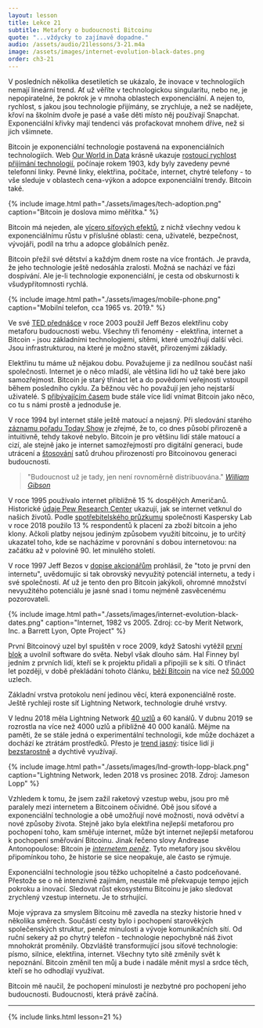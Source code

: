 ```yaml
---
layout: lesson
title: Lekce 21
subtitle: Metafory o budoucnosti Bitcoinu
quote: "...vždycky to zajímavě dopadne."
audio: /assets/audio/21lessons/3-21.m4a
image: /assets/images/internet-evolution-black-dates.png
order: ch3-21
---
```


V posledních několika desetiletích se ukázalo, že inovace v technologiích 
nemají lineární trend. Ať už věříte v technologickou singularitu, nebo ne, 
je nepopiratelné, že pokrok je v mnoha oblastech exponenciální. A nejen to, 
rychlost, s jakou jsou technologie přijímány, se zrychluje, a než se nadějete, 
křoví na školním dvoře je pasé a vaše děti místo něj používají Snapchat. 
Exponenciální křivky mají tendenci vás profackovat mnohem dříve, než si jich 
všimnete.

Bitcoin je exponenciální technologie postavená na exponenciálních technologiích. 
Web [Our World in Data] krásně ukazuje [rostoucí rychlost přijímání technologií][speed of adoption], 
počínaje rokem 1903, kdy byly zavedeny pevné telefonní linky. Pevné linky, 
elektřina, počítače, internet, chytré telefony - to vše sleduje v oblastech 
cena-výkon a adopce exponenciální trendy. Bitcoin také.

{% include image.html path="./assets/images/tech-adoption.png" caption="Bitcoin je doslova mimo měřítka." %}

Bitcoin má nejeden, ale [vícero síťových efektů][multiple network effects], z nichž všechny vedou 
k exponenciálnímu růstu v příslušné oblasti: cena, uživatelé, bezpečnost, 
vývojáři, podíl na trhu a adopce globálních peněz.

Bitcoin přežil své dětství a každým dnem roste na více frontách. Je pravda, 
že jeho technologie ještě nedosáhla zralosti. Možná se nachází ve fázi 
dospívání. Ale je-li technologie exponenciální, je cesta od obskurnosti 
k všudypřítomnosti rychlá.

{% include image.html path="./assets/images/mobile-phone.png" caption="Mobilní telefon, cca 1965 vs. 2019." %}

Ve své [TED přednášce][TED talk] v roce 2003 použil Jeff Bezos elektřinu coby metaforu 
budoucnosti webu. Všechny tři fenomény - elektřina, internet a Bitcoin - jsou 
základními technologiemi, sítěmi, které umožňují další věci. Jsou 
infrastrukturou, na které je možno stavět, přirozenými základy.

Elektřinu tu máme už nějakou dobu. Považujeme ji za nedílnou součást naší společnosti. 
Internet je o něco mladší, ale většina lidí ho už také bere jako samozřejmost. Bitcoin 
je starý třináct let a do povědomí veřejnosti vstoupil během posledního cyklu. 
Za běžnou věc ho považují jen jeho nejstarší uživatelé. S [přibývajícím časem][more time] 
bude stále více lidí vnímat Bitcoin jako něco, co tu s námi prostě a jednoduše je.

V roce 1994 byl internet stále ještě matoucí a nejasný. Při sledování starého 
[záznamu pořadu Today Show][recording of the Today Show] je zřejmé, že to, co dnes působí přirozeně 
a intuitivně, tehdy takové nebylo. Bitcoin je pro většinu lidí stále matoucí 
a cizí, ale stejně jako je internet samozřejmostí pro digitální generaci, bude 
utrácení a [štosování][stacking] satů druhou přirozeností pro Bitcoinovou generaci budoucnosti.

> "Budoucnost už je tady, jen není rovnoměrně distribuována."
> <cite>[William Gibson]</cite>

V roce 1995 používalo internet přibližně 15 % dospělých Američanů. Historické
[údaje Pew Research Center][data from the Pew Research Center] ukazují, jak se internet vetknul do našich životů. 
Podle [spotřebitelského průzkumu][consumer survey] společnosti Kaspersky Lab v roce 2018 použilo 
13 % respondentů k placení za zboží bitcoin a jeho klony. Ačkoli platby nejsou 
jediným způsobem využití bitcoinu, je to určitý ukazatel toho, kde se nacházíme 
v porovnání s dobou internetovou: na začátku až v polovině 90. let minulého století.

V roce 1997 Jeff Bezos v [dopise akcionářům][letter to shareholders] prohlásil, že "toto je první den 
internetu", uvědomujíc si tak obrovský nevyužitý potenciál internetu, a tedy 
i své společnosti. Ať už je tento den pro Bitcoin jakýkoli, ohromné množství 
nevyužitého potenciálu je jasné snad i tomu nejméně zasvěcenému pozorovateli.

{% include image.html path="./assets/images/internet-evolution-black-dates.png" caption="Internet, 1982 vs 2005. Zdroj: cc-by Merit Network, Inc. a Barrett Lyon, Opte Project" %}

První Bitcoinový uzel byl spuštěn v roce 2009, když Satoshi vytěžil
[první blok][genesis block] a uvolnil software do světa. Nebyl však dlouho sám. Hal Finney 
byl jedním z prvních lidí, kteří se k projektu přidali a připojili se k síti. 
O třináct let později, v době překládání tohoto článku, [běží Bitcoin][running bitcoin] na více než 
[50.000](https://luke.dashjr.org/programs/bitcoin/files/charts/software.html)
uzlech.

Základní vrstva protokolu není jedinou věcí, která exponenciálně roste. 
Ještě rychleji roste síť Lightning Network, technologie druhé vrstvy.

V lednu 2018 měla Lightning Network [40 uzlů][40 nodes] a 60 kanálů. V dubnu 2019 
se rozrostla na více než 4000 uzlů a přibližně 40 000 kanálů. Mějme na paměti, 
že se stále jedná o experimentální technologii, kde může docházet a dochází 
ke ztrátám prostředků. Přesto je [trend jasný][Jameson Lopp]: tisíce lidí 
ji [bezstarostně][reckless] a dychtivě využívají.

{% include image.html path="./assets/images/lnd-growth-lopp-black.png" caption="Lightning Network, leden 2018 vs prosinec 2018. Zdroj: Jameson Lopp" %}

Vzhledem k tomu, že jsem zažil raketový vzestup webu, jsou pro mě paralely 
mezi internetem a Bitcoinem očividné. Obě jsou síťové a exponenciální 
technologie a obě umožňují nové možnosti, nová odvětví a nové způsoby 
života. Stejně jako byla elektřina nejlepší metaforou pro pochopení toho, 
kam směřuje internet, může být internet nejlepší metaforou k pochopení 
směřování Bitcoinu. Jinak řečeno slovy Andrease Antonopoulose: Bitcoin 
je [*internetem peněz*][*The Internet of Money*]. Tyto metafory jsou skvělou 
připomínkou toho, že historie se sice neopakuje, ale často se rýmuje.

Exponenciální technologie jsou těžko uchopitelné a často podceňované. 
Přestože se o ně intenzivně zajímám, neustále mě překvapuje tempo jejich 
pokroku a inovací. Sledovat růst ekosystému Bitcoinu je jako sledovat 
zrychlený vzestup internetu. Je to strhující.

Moje výprava za smyslem Bitcoinu mě zavedla na stezky historie hned v několika 
směrech. Součástí cesty bylo i pochopení starověkých společenských struktur, 
peněz minulosti a vývoje komunikačních sítí. Od ruční sekery až po chytrý 
telefon - technologie nepochybně náš život mnohokrát proměnily. Obzvláště 
transformující jsou síťové technologie: písmo, silnice, elektřina, internet. 
Všechny tyto sítě změnily svět k nepoznání. Bitcoin změnil ten můj a bude 
i nadále měnit mysl a srdce těch, kteří se ho odhodlají využívat.

Bitcoin mě naučil, že pochopení minulosti je nezbytné pro pochopení 
jeho budoucnosti. Budoucnosti, která právě začíná.

---

{% include links.html lesson=21 %}

[Our World in Data]: https://ourworldindata.org/
[speed of adoption]: https://www.visualcapitalist.com/rising-speed-technological-adoption/
[multiple network effects]: https://www.thrivenotes.com/the-7-network-effects-of-bitcoin/
[TED talk]: https://www.ted.com/talks/jeff_bezos_on_the_next_web_innovation
[recording of the Today Show]: https://www.youtube.com/watch?v=UlJku_CSyNg
[William Gibson]: https://www.npr.org/2018/10/22/1067220/the-science-in-science-fiction
[data from the Pew Research Center]: https://www.pewinternet.org/2014/02/27/part-1-how-the-internet-has-woven-itself-into-american-life/
[consumer survey]: https://www.kaspersky.com/blog/money-report-2018/
[letter to shareholders]: http://media.corporate-ir.net/media_files/irol/97/97664/reports/Shareholderletter97.pdf
[running bitcoin]: https://twitter.com/halfin/status/1110302988?lang=en
[40 nodes]: https://bitcoinist.com/bitcoin-lightning-network-mainnet-nodes/
[reckless]: https://twitter.com/hashtag/reckless
[Jameson Lopp]: https://twitter.com/lopp/status/1077200836072296449
[*The Internet of Money*]: https://theinternetofmoney.info/
[stacking]: https://twitter.com/hashtag/stackingsats

<!-- Bitcoin Wiki -->
[genesis block]: https://en.bitcoin.it/wiki/Genesis_block

<!-- Wikipedia -->
[more time]: https://en.wikipedia.org/wiki/Lindy_effect
[alice]: https://en.wikipedia.org/wiki/Alice%27s_Adventures_in_Wonderland
[carroll]: https://en.wikipedia.org/wiki/Lewis_Carroll
